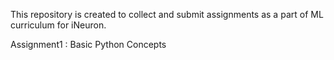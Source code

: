 This repository is created to collect and submit assignments as a part of ML curriculum for iNeuron.

Assignment1 : Basic Python Concepts
